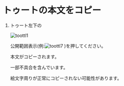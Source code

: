 # トゥートの本文をコピー

1. トゥート左下の  

   ![toottl1](https://dl.thedesk.top/media/toottl1.PNG)  

   公開範囲表示\(例:![toottl7](https://dl.thedesk.top/media/toottl7.PNG) \)を押してください。  

   本文がコピーされます。  

   一部不具合を含んでいます。  

   絵文字周りが正常にコピーされない可能性があります。

